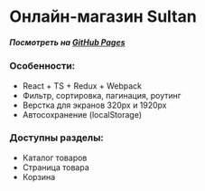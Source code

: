 # Онлайн-магазин Sultan

##### Посмотреть на [GitHub Pages](https://denissvistoplasov.github.io/Online-store-Sultan/)

### Особенности:
- React + TS + Redux + Webpack
- Фильтр, сортировка, пагинация, роутинг
- Верстка для экранов 320px и 1920px
- Автосохранение (localStorage)

### Доступны разделы:
- Каталог товаров
- Страница товара
- Корзина